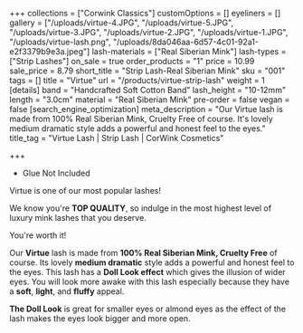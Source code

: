 +++
collections = ["Corwink Classics"]
customOptions = []
eyeliners = []
gallery = ["/uploads/virtue-4.JPG", "/uploads/virtue-5.JPG", "/uploads/virtue-3.JPG", "/uploads/virtue-2.JPG", "/uploads/virtue-1.JPG", "/uploads/virtue-lash.png", "/uploads/8da046aa-6d57-4c01-92a1-e2f3379b9e3a.jpeg"]
lash-materials = ["Real Siberian Mink"]
lash-types = ["Strip Lashes"]
on_sale = true
order_products = "1"
price = 10.99
sale_price = 8.79
short_title = "Strip Lash-Real Siberian Mink"
sku = "001"
tags = []
title = "Virtue"
url = "/products/virtue-strip-lash"
weight = 1
[details]
band = "Handcrafted Soft Cotton Band"
lash_height = "10-12mm"
length = "3.0cm"
material = "Real Siberian Mink"
pre-order = false
vegan = false
[search_engine_optimization]
meta_description = "Our Virtue lash is made from 100% Real Siberian Mink, Cruelty Free of course. It's lovely medium dramatic style adds a powerful and honest feel to the eyes."
title_tag = "Virtue Lash | Strip Lash | CorWink Cosmetics"

+++
* Glue Not Included

Virtue is one of our most popular lashes!

We know you're **TOP QUALITY**, so indulge in the most highest level of luxury mink lashes that you deserve.

You're worth it!

Our **Virtue** lash is made from **100% Real Siberian Mink, Cruelty Free** of course. Its lovely **medium dramatic** style adds a powerful and honest feel to the eyes. This lash has a **Doll Look effect** which gives the illusion of wider eyes. You will look more awake with this lash especially because they have a **soft**, **light**, and **fluffy** appeal.

**The Doll Look** is great for smaller eyes or almond eyes as the effect of the lash makes the eyes look bigger and more open.